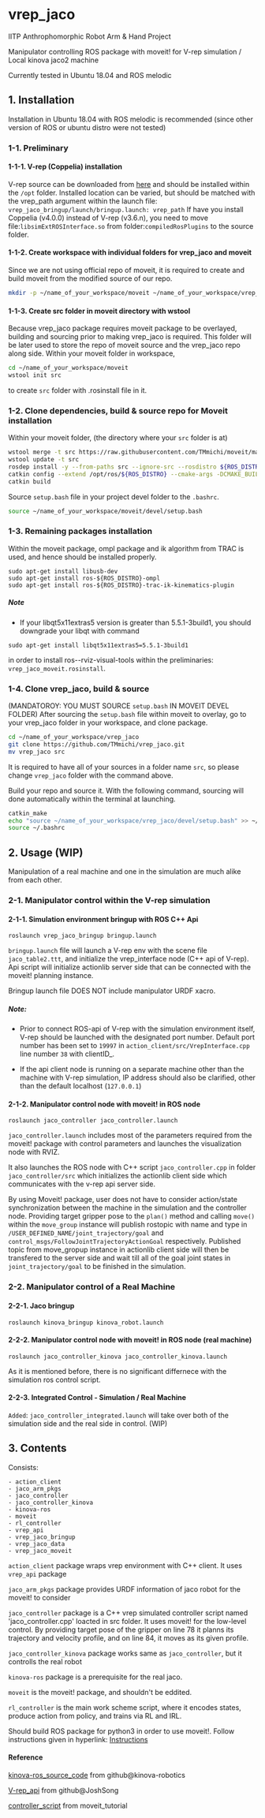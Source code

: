 # vrep_jaco

IITP Anthrophomorphic Robot Arm & Hand Project

Manipulator controlling ROS package with moveit! for V-rep simulation / Local kinova jaco2 machine

Currently tested in Ubuntu 18.04 and ROS melodic

## 1. Installation

Installation in Ubuntu 18.04 with ROS melodic is recommended (since other version of ROS or ubuntu distro were not tested)


### 1-1. Preliminary
#### 1-1-1. V-rep (Coppelia) installation
V-rep source can be downloaded from [here](http://www.coppeliarobotics.com/ubuntuVersions.html) and should be installed within the `/opt` folder. Installed location can be varied, but should be matched with the vrep_path argument within the launch file: `vrep_jaco_bringup/launch/bringup.launch: vrep_path`
If have you install Coppelia (v4.0.0) instead of V-rep (v3.6.n), you need to move file:`libsimExtROSInterface.so` from folder:`compiledRosPlugins` to the source folder.

#### 1-1-2. Create workspace with individual folders for vrep_jaco and moveit
Since we are not using official repo of moveit, it is required to create and build moveit from the modified source of our repo.
```bash
mkdir -p ~/name_of_your_workspace/moveit ~/name_of_your_workspace/vrep_jaco
```

#### 1-1-3. Create src folder in moveit directory with wstool
Because vrep_jaco package requires moveit package to be overlayed, building and sourcing prior to making vrep_jaco is required. This folder will be later used to store the repo of moveit source and the vrep_jaco repo along side.
Within your moveit folder in workspace,
```bash
cd ~/name_of_your_workspace/moveit
wstool init src
```
to create `src` folder with .rosinstall file in it.


### 1-2. Clone dependencies, build & source repo for Moveit installation
Within your moveit folder, (the directory where your `src` folder is at)
```bash
wstool merge -t src https://raw.githubusercontent.com/TMmichi/moveit/master/vrep_jaco_moveit.rosinstall
wstool update -t src
rosdep install -y --from-paths src --ignore-src --rosdistro ${ROS_DISTRO}
catkin config --extend /opt/ros/${ROS_DISTRO} --cmake-args -DCMAKE_BUILD_TYPE=Release
catkin build
```
Source `setup.bash` file in your project devel folder to the `.bashrc`.
```bash
source ~/name_of_your_workspace/moveit/devel/setup.bash
```

### 1-3. Remaining packages installation
Within the moveit package, ompl package and ik algorithm from TRAC is used, and hence should be installed properly.
```
sudo apt-get install libusb-dev
sudo apt-get install ros-${ROS_DISTRO}-ompl
sudo apt-get install ros-${ROS_DISTRO}-trac-ik-kinematics-plugin
```
##### Note
- If your libqt5x11extras5 version is greater than 5.5.1-3build1, you should downgrade your libqt with command
```
sudo apt-get install libqt5x11extras5=5.5.1-3build1
```
  in order to install ros-<distro>-rviz-visual-tools within the preliminaries: `vrep_jaco_moveit.rosinstall`.

### 1-4. Clone vrep_jaco, build & source
(MANDATOROY: YOU MUST SOURCE `setup.bash` IN MOVEIT DEVEL FOLDER)
After sourcing the `setup.bash` file within moveit to overlay, go to your vrep_jaco folder in your workspace, and clone package.
```bash
cd ~/name_of_your_workspace/vrep_jaco
git clone https://github.com/TMmichi/vrep_jaco.git
mv vrep_jaco src
```
It is required to have all of your sources in a folder name `src`, so please change `vrep_jaco` folder with the command above.

Build your repo and source it. With the following command, sourcing will done automatically within the terminal at launching.
```bash
catkin_make
echo "source ~/name_of_your_workspace/vrep_jaco/devel/setup.bash" >> ~/.bashrc
source ~/.bashrc
```

## 2. Usage (WIP)

Manipulation of a real machine and one in the simulation are much alike from each other. 

### 2-1. Manipulator control within the V-rep simulation
#### 2-1-1. Simulation environment bringup with ROS C++ Api

```
roslaunch vrep_jaco_bringup bringup.launch
```

`bringup.launch` file will launch a V-rep env with the scene file `jaco_table2.ttt`, and initialize the vrep_interface node (C++ api of V-rep).
Api script will initialize actionlib server side that can be connected with the moveit! planning instance.

Bringup launch file DOES NOT include manipulator URDF xacro.


##### Note:
- Prior to connect ROS-api of V-rep with the simulation environment itself, V-rep should be launched with the designated port number. Default port number has been set to `19997` in `action_client/src/VrepInterface.cpp` line number `38` with clientID_.

- If the api client node is running on a separate machine other than the machine with V-rep simulation, IP address should also be clarified, other than the default localhost (`127.0.0.1`)



#### 2-1-2. Manipulator control node with moveit! in ROS node

```
roslaunch jaco_controller jaco_controller.launch
```

`jaco_controller.launch` includes most of the parameters required from the moveit! package with control parameters and launches the visualization node with RVIZ.

It also launches the ROS node with C++ script `jaco_controller.cpp` in folder `jaco_controller/src` which initializes the actionlib client side which communicates with the v-rep api server side.

By using Moveit! package, user does not have to consider action/state synchronization between the machine in the simulation and the controller node. Providing target gripper pose to the `plan()` method and calling `move()` within the `move_group` instance will publish rostopic with name and type in `/USER_DEFINED_NAME/joint_trajectory/goal` and `control_msgs/FollowJointTrajectoryActionGoal` respectively. Published topic from move_gropup instance in actionlib client side will then be transfered to the server side and wait till all of the goal joint states in `joint_trajectory/goal` to be finished in the simulation.


### 2-2. Manipulator control of a Real Machine

#### 2-2-1. Jaco  bringup

```
roslaunch kinova_bringup kinova_robot.launch
```

#### 2-2-2. Manipulator control node with moveit! in ROS node (real machine)

```
roslaunch jaco_controller_kinova jaco_controller_kinova.launch
```
As it is mentioned before, there is no significant differnece with the simulation ros control script.


#### 2-2-3. Integrated Control - Simulation / Real Machine
`Added`: `jaco_controller_integrated.launch` will take over both of the simulation side and the real side in control. (WIP)


## 3. Contents

Consists:
```
- action_client
- jaco_arm_pkgs
- jaco_controller
- jaco_controller_kinova
- kinova-ros
- moveit
- rl_controller
- vrep_api
- vrep_jaco_bringup
- vrep_jaco_data
- vrep_jaco_moveit
```

`action_client` package wraps vrep environment with C++ client. It uses `vrep_api` package

`jaco_arm_pkgs` package provides URDF information of jaco robot for the moveit! to consider

`jaco_controller` package is a C++ vrep simulated controller script named 'jaco_controller.cpp' loacted in src folder. It uses moveit! for the low-level control. By providing target pose of the gripper on line 78 it planns its trajectory and velocity profile, and on line 84, it moves as its given profile.

`jaco_controller_kinova` package works same as `jaco_controller`, but it controlls the real robot

`kinova-ros` package is a prerequisite for the real jaco.

`moveit` is the moveit! package, and shouldn't be eddited.

`rl_controller` is the main work scheme script, where it encodes states, produce action from policy, and trains via RL and IRL.

Should build ROS package for python3 in order to use moveit!. Follow instructions given in hyperlink: 
[Instructions](https://www.miguelalonsojr.com/blog/robotics/ros/python3/2019/08/20/ros-melodic-python-3-build.html)


#### Reference

[kinova-ros_source_code](https://github.com/Kinovarobotics/kinova-ros.git) from github@kinova-robotics

[V-rep_api](https://github.com/JoshSong/jaco_ros_vrep.git) from github@JoshSong

[controller_script](http://docs.ros.org/kinetic/api/moveit_tutorials/html/index.html) from moveit_tutorial


